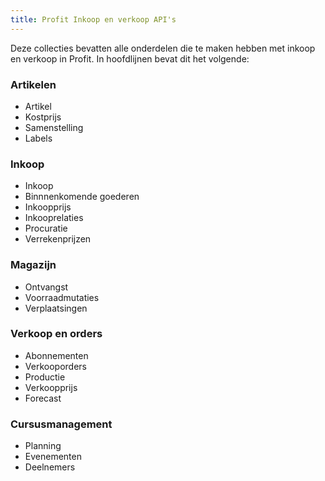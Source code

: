 ```yaml
---
title: Profit Inkoop en verkoop API's
---
```


Deze collecties bevatten alle onderdelen die te maken hebben met inkoop en verkoop in Profit. In hoofdlijnen bevat dit het volgende:

### Artikelen

- Artikel
- Kostprijs
- Samenstelling
- Labels

### Inkoop

- Inkoop
- Binnnenkomende goederen
- Inkoopprijs
- Inkooprelaties
- Procuratie
- Verrekenprijzen

### Magazijn

- Ontvangst
- Voorraadmutaties
- Verplaatsingen

### Verkoop en orders

- Abonnementen
- Verkooporders
- Productie
- Verkoopprijs
- Forecast

### Cursusmanagement

- Planning
- Evenementen
- Deelnemers
